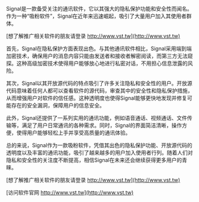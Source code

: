 Signal是一款备受关注的通讯软件，它以其强大的隐私保护功能和安全性而闻名。作为一种“吸粉软件”，Signal在近年来迅速崛起，吸引了大量用户加入其使用者群体。

[想了解推广相关软件的朋友请登录 http://www.vst.tw](http://www.vst.tw)

首先，Signal在隐私保护方面表现出色。与其他通讯软件相比，Signal采用端到端加密技术，确保用户的消息内容只能由发送者和接收者解密阅读，而第三方无法窥探。这种高级加密技术使得用户能够放心地进行私密对话，不用担心信息泄露的风险。

其次，Signal以其开放源代码的特点吸引了许多关注隐私和安全性的用户。开放源代码意味着任何人都可以查看软件的源代码，审查其中的安全性和隐私保护措施，从而增强用户对软件的信任感。这种透明度也使得Signal能够更快地发现并修复可能存在的安全漏洞，保障用户的信息安全。

此外，Signal还提供了一系列实用的通讯功能，例如语音通话、视频通话、文件传输等，满足了用户日常通讯的各种需求。同时，Signal的界面简洁清晰，操作方便，使得用户能够轻松上手并享受高质量的通讯体验。

总的来说，Signal作为一款吸粉软件，凭借其出色的隐私保护功能、开放源代码的透明度以及丰富的通讯功能，吸引了越来越多的用户加入使用者行列。随着人们对隐私和安全性的关注度不断提高，相信Signal在未来还会继续获得更多用户的青睐。

[想了解推广相关软件的朋友请登录 http://www.vst.tw](http://www.vst.tw)


[访问软件官网 http://www.vst.tw](http://www.vst.tw)
